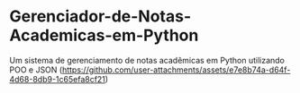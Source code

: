# Gerenciador-de-Notas-Academicas-em-Python
Um sistema de gerenciamento de notas acadêmicas em Python utilizando POO e JSON
(https://github.com/user-attachments/assets/e7e8b74a-d64f-4d68-8db9-1c65efa8cf21)
